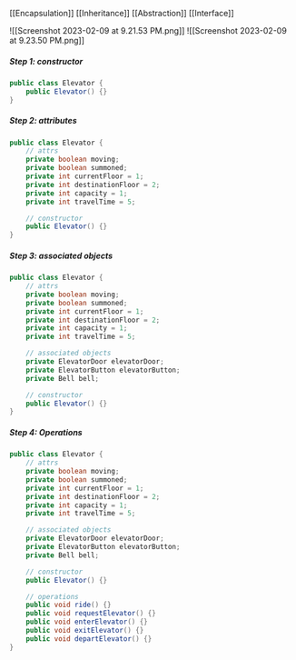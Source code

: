 [[Encapsulation]]
[[Inheritance]]
[[Abstraction]]
[[Interface]]

![[Screenshot 2023-02-09 at 9.21.53 PM.png]]
![[Screenshot 2023-02-09 at 9.23.50 PM.png]]
##### Step 1: constructor
``` java
public class Elevator {
	public Elevator() {}
}
```

##### Step 2: attributes
```java
public class Elevator {
	// attrs
	private boolean moving;
	private boolean summoned;
	private int currentFloor = 1;
	private int destinationFloor = 2;
	private int capacity = 1;
	private int travelTime = 5; 

	// constructor
	public Elevator() {}
}

```

##### Step 3: associated objects
```java
public class Elevator {
	// attrs
	private boolean moving;
	private boolean summoned;
	private int currentFloor = 1;
	private int destinationFloor = 2;
	private int capacity = 1;
	private int travelTime = 5; 

	// associated objects
	private ElevatorDoor elevatorDoor;
	private ElevatorButton elevatorButton;
	private Bell bell;

	// constructor
	public Elevator() {}
}

```

##### Step 4: Operations
```java
public class Elevator {
	// attrs
	private boolean moving;
	private boolean summoned;
	private int currentFloor = 1;
	private int destinationFloor = 2;
	private int capacity = 1;
	private int travelTime = 5; 

	// associated objects
	private ElevatorDoor elevatorDoor;
	private ElevatorButton elevatorButton;
	private Bell bell;

	// constructor
	public Elevator() {}

	// operations
	public void ride() {}
	public void requestElevator() {}
	public void enterElevator() {}
	public void exitElevator() {}
	public void departElevator() {}
}

```
